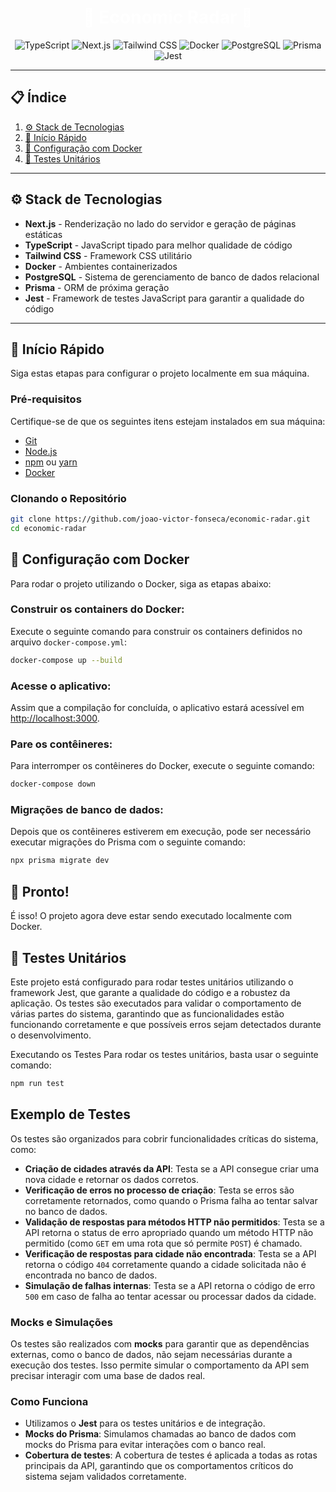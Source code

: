 <h1 align="center" style="color:white;" >🚀 Economic Radar 🚀</h1>

<div align="center">
    <img src="https://img.shields.io/badge/-TypeScript-3178C6?style=for-the-badge&logo=typescript&logoColor=white" alt="TypeScript" />
    <img src="https://img.shields.io/badge/-Next.js-A020F0?style=for-the-badge&logo=nextdotjs&logoColor=white" alt="Next.js" />
    <img src="https://img.shields.io/badge/-Tailwind_CSS-06B6D4?style=for-the-badge&logo=tailwindcss&logoColor=white" alt="Tailwind CSS" />
    <img src="https://img.shields.io/badge/-Docker-0db7ed?style=for-the-badge&logo=docker&logoColor=white" alt="Docker" />
    <img src="https://img.shields.io/badge/-PostgreSQL-316192?style=for-the-badge&logo=postgresql&logoColor=white" alt="PostgreSQL" />
    <img src="https://img.shields.io/badge/-Prisma-3982CE?style=for-the-badge&logo=prisma&logoColor=white" alt="Prisma" />
    <img src="https://img.shields.io/badge/-Jest-15b4f1?style=for-the-badge&logo=jest&logoColor=white" alt="Jest" />
</div>

---

## 📋 Índice

1. [⚙️ Stack de Tecnologias](#tech-stack)
2. [🤸 Início Rápido](#quick-start)
3. [🐳 Configuração com Docker](#docker-setup)
4. [🧪 Testes Unitários](#unit-tests)

---

## <a name="tech-stack">⚙️ Stack de Tecnologias</a>

- **Next.js** - Renderização no lado do servidor e geração de páginas estáticas
- **TypeScript** - JavaScript tipado para melhor qualidade de código
- **Tailwind CSS** - Framework CSS utilitário
- **Docker** - Ambientes containerizados
- **PostgreSQL** - Sistema de gerenciamento de banco de dados relacional
- **Prisma** - ORM de próxima geração
- **Jest** - Framework de testes JavaScript para garantir a qualidade do código

---

## <a name="quick-start">🤸 Início Rápido</a>

Siga estas etapas para configurar o projeto localmente em sua máquina.

### Pré-requisitos

Certifique-se de que os seguintes itens estejam instalados em sua máquina:

- [Git](https://git-scm.com/)
- [Node.js](https://nodejs.org/en)
- [npm](https://www.npmjs.com/) ou [yarn](https://yarnpkg.com/)
- [Docker](https://www.docker.com/)

### Clonando o Repositório

```bash
git clone https://github.com/joao-victor-fonseca/economic-radar.git
cd economic-radar

```

## <a name="docker-setup">🐳 Configuração com Docker</a>

Para rodar o projeto utilizando o Docker, siga as etapas abaixo:

### Construir os containers do Docker:
Execute o seguinte comando para construir os containers definidos no arquivo `docker-compose.yml`:

```bash
docker-compose up --build
```

### Acesse o aplicativo:

Assim que a compilação for concluída, o aplicativo estará acessível em [http://localhost:3000](http://localhost:3000).

### Pare os contêineres:

Para interromper os contêineres do Docker, execute o seguinte comando:

```bash
docker-compose down
```


### Migrações de banco de dados:

Depois que os contêineres estiverem em execução, pode ser necessário executar migrações do Prisma com o seguinte comando:

```bash
npx prisma migrate dev
```

## 🎉 Pronto!

É isso! O projeto agora deve estar sendo executado localmente com Docker.

## <a name="unit-tests">🧪 Testes Unitários</a>

Este projeto está configurado para rodar testes unitários utilizando o framework Jest, que garante a qualidade do código e a robustez da aplicação. Os testes são executados para validar o comportamento de várias partes do sistema, garantindo que as funcionalidades estão funcionando corretamente e que possíveis erros sejam detectados durante o desenvolvimento.

Executando os Testes
Para rodar os testes unitários, basta usar o seguinte comando:


```bash
npm run test
```

## Exemplo de Testes

Os testes são organizados para cobrir funcionalidades críticas do sistema, como:

- **Criação de cidades através da API**: Testa se a API consegue criar uma nova cidade e retornar os dados corretos.
- **Verificação de erros no processo de criação**: Testa se erros são corretamente retornados, como quando o Prisma falha ao tentar salvar no banco de dados.
- **Validação de respostas para métodos HTTP não permitidos**: Testa se a API retorna o status de erro apropriado quando um método HTTP não permitido (como `GET` em uma rota que só permite `POST`) é chamado.
- **Verificação de respostas para cidade não encontrada**: Testa se a API retorna o código `404` corretamente quando a cidade solicitada não é encontrada no banco de dados.
- **Simulação de falhas internas**: Testa se a API retorna o código de erro `500` em caso de falha ao tentar acessar ou processar dados da cidade.

### Mocks e Simulações

Os testes são realizados com **mocks** para garantir que as dependências externas, como o banco de dados, não sejam necessárias durante a execução dos testes. Isso permite simular o comportamento da API sem precisar interagir com uma base de dados real.

### Como Funciona

- Utilizamos o **Jest** para os testes unitários e de integração.
- **Mocks do Prisma**: Simulamos chamadas ao banco de dados com mocks do Prisma para evitar interações com o banco real.
- **Cobertura de testes**: A cobertura de testes é aplicada a todas as rotas principais da API, garantindo que os comportamentos críticos do sistema sejam validados corretamente.



